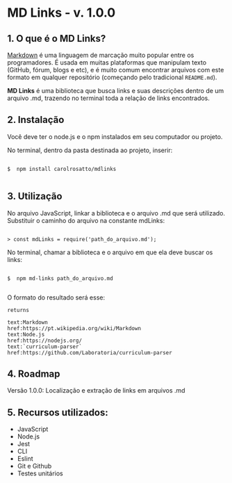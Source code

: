 # MD Links - v. 1.0.0
## 1. O que é o MD Links?
[Markdown](https://pt.wikipedia.org/wiki/Markdown) é uma linguagem de marcação
muito popular entre os programadores. É usada em muitas plataformas que
manipulam texto (GitHub, fórum, blogs e etc), e é muito comum encontrar arquivos
com este formato em qualquer repositório (começando pelo tradicional
`README.md`).

**MD Links** é uma biblioteca que busca links e suas descrições dentro de um arquivo .md, trazendo no terminal toda a relação de links encontrados.

## 2. Instalação
Você deve ter o node.js e o npm instalados em seu computador ou projeto. 

No terminal, dentro da pasta destinada ao projeto, inserir:
```shell
​
$  npm install carolrosatto/mdlinks
​
```

## 3. Utilização
No arquivo JavaScript, linkar a biblioteca e o arquivo .md que será utilizado. Substituir o caminho do arquivo na constante mdLinks:

```node

> const mdLinks = require('path_do_arquivo.md');

```

No terminal, chamar a biblioteca e o arquivo em que ela deve buscar os links:
```shell
​
$  npm md-links path_do_arquivo.md
​
```

O formato do resultado será esse:
```
returns 

text:Markdown
href:https://pt.wikipedia.org/wiki/Markdown
text:Node.js
href:https://nodejs.org/
text:`curriculum-parser`
href:https://github.com/Laboratoria/curriculum-parser
```

## 4. Roadmap
Versão 1.0.0: Localização e extração de links em arquivos .md

## 5. Recursos utilizados:
- JavaScript
- Node.js
- Jest
- CLI
- Eslint
- Git e Github
- Testes unitários
